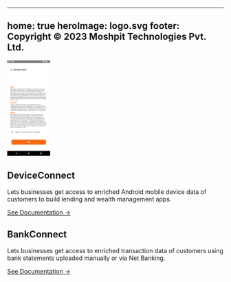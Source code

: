 <!-- 

<div class="container">
  <div class="sidebar">
    <h2>Sidebar</h2>
    <ul>
      <li><a href="index.html">Home</a></li>
      <li><a href="page2.html">Page 2</a></li>
      <li><a href="page3.html">Page 3</a></li>
    </ul>
  </div>

  <div class="content">
    <h1>Hello, GitHub Pages!</h1>
    <p>This is my homepage with a left-aligned sidebar layout.</p>
  </div>
</div> -->

<link rel="stylesheet" href="assets/css/style.css" />

---
home: true
heroImage: logo.svg
footer: Copyright © 2023 Moshpit Technologies Pvt. Ltd.
---

<div class="features">
  <div class="feature">
    <img src="assets/images/deviceconnect.png" alt="DeviceConnect" style="width: 100px;" />
    <h2>DeviceConnect</h2>
    <p>
      Lets businesses get access to enriched Android mobile device data of customers to build lending and wealth management apps.
    </p>
    <p>
      <a href="device-connect/" class="doc_link">See Documentation →</a>
    </p>
  </div>
  <div class="feature">
    <h2>BankConnect</h2>
    <p>
      Lets businesses get access to enriched transaction data of customers using bank statements uploaded manually or via Net Banking.
    </p>
    <p>
      <a href="session-flow/" class="doc_link">See Documentation →</a>
    </p>
  </div>
</div>
